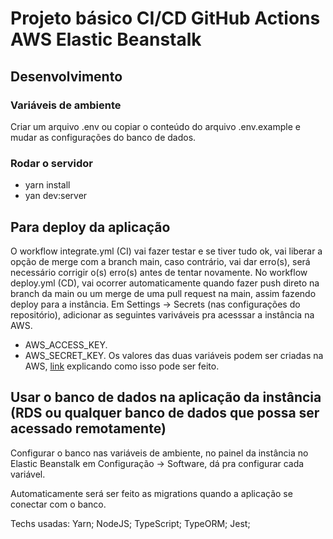 # Projeto básico CI/CD GitHub Actions AWS Elastic Beanstalk

## Desenvolvimento
### Variáveis de ambiente
Criar um arquivo .env ou copiar o conteúdo do arquivo .env.example e mudar as configurações do banco de dados.

###  Rodar o servidor
- yarn install 
- yan dev:server

## Para deploy da aplicação

O workflow integrate.yml (CI) vai fazer testar e se tiver tudo ok, vai liberar a opção de merge com a branch main, caso contrário, vai dar erro(s), será necessário corrigir o(s) erro(s) antes de tentar novamente. No workflow deploy.yml (CD), vai ocorrer automaticamente quando fazer push direto na branch da main ou um merge de uma pull request na main, assim fazendo deploy para a instância.
Em Settings -> Secrets (nas configurações do repositório), adicionar as seguintes variváveis pra acesssar a instância na AWS.
- AWS_ACCESS_KEY.
- AWS_SECRET_KEY.
Os valores das duas variáveis podem ser criadas na AWS, <a href="https://docs.aws.amazon.com/pt_br/IAM/latest/UserGuide/id_users_create.html" >link</a> explicando como isso pode ser feito.

## Usar o banco de dados na aplicação da instância (RDS ou qualquer banco de dados que possa ser acessado remotamente)

Configurar o banco nas variáveis de ambiente, no painel da instância no Elastic Beanstalk em Configuração -> Software, dá pra configurar cada variável.

Automaticamente será ser feito as migrations quando a aplicação se conectar com o banco.

Techs usadas: Yarn; NodeJS; TypeScript; TypeORM; Jest;
